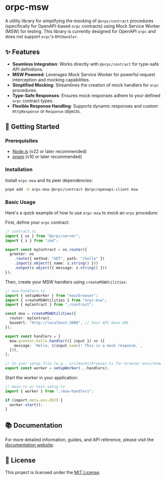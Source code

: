 # orpc-msw

A utility library for simplifying the mocking of `@orpc/contract` procedures (specifically for OpenAPI-based `orpc` contracts) using Mock Service Worker (MSW) for testing. This library is currently designed for OpenAPI `orpc` and does not support `orpc`'s `RPCHandler`.

## ✨ Features

*   **Seamless Integration**: Works directly with `@orpc/contract` for type-safe API definitions.
*   **MSW Powered**: Leverages Mock Service Worker for powerful request interception and mocking capabilities.
*   **Simplified Mocking**: Streamlines the creation of mock handlers for `orpc` procedures.
*   **Type-Safe Responses**: Ensures mock responses adhere to your defined `orpc` contract types.
*   **Flexible Response Handling**: Supports dynamic responses and custom `HttpResponse` or `Response` objects.

## 🚀 Getting Started

### Prerequisites

*   [Node.js](https://nodejs.org/) (v22 or later recommended)
*   [pnpm](https://pnpm.io/) (v10 or later recommended)

### Installation

Install `orpc-msw` and its peer dependencies:

```bash
pnpm add -D orpc-msw @orpc/contract @orpc/openapi-client msw
```

### Basic Usage

Here's a quick example of how to use `orpc-msw` to mock an `orpc` procedure:

First, define your `orpc` contract:

```typescript
// contract.ts
import { os } from "@orpc/server";
import { z } from "zod";

export const myContract = os.router({
  greeter: os
    .route({ method: "GET", path: "/hello" })
    .input(z.object({ name: z.string() }))
    .output(z.object({ message: z.string() }))
});
```

Then, create your MSW handlers using `createMSWUtilities`:

```typescript
// msw-handlers.ts
import { setupWorker } from "msw/browser";
import { createMSWUtilities } from "orpc-msw";
import { myContract } from "./contract";

const msw = createMSWUtilities({
  router: myContract,
  baseUrl: "http://localhost:3000", // Your API base URL
});

export const handlers = [
  msw.greeter.hello.handler(({ input }) => ({
    message: `Hello, ${input.name}! This is a mock response.`,
  })),
];

// In your setup file (e.g., src/mocks/browser.ts for browser environments)
export const worker = setupWorker(...handlers);
```

Start the worker in your application:

```typescript
// main.ts or test-setup.ts
import { worker } from "./msw-handlers";

if (import.meta.env.DEV) {
  worker.start();
}
```

## 📚 Documentation

For more detailed information, guides, and API reference, please visit the [documentation website](https://dansnow.github.io/orpc-msw/).

## 📄 License

This project is licensed under the [MIT License](LICENSE).
